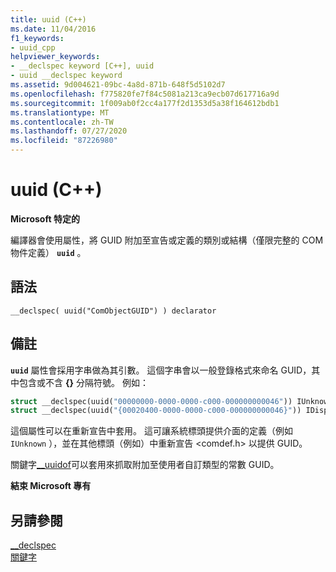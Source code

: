 ```yaml
---
title: uuid (C++)
ms.date: 11/04/2016
f1_keywords:
- uuid_cpp
helpviewer_keywords:
- __declspec keyword [C++], uuid
- uuid __declspec keyword
ms.assetid: 9d004621-09bc-4a8d-871b-648f5d5102d7
ms.openlocfilehash: f775820fe7f84c5081a213ca9ecb07d617716a9d
ms.sourcegitcommit: 1f009ab0f2cc4a177f2d1353d5a38f164612bdb1
ms.translationtype: MT
ms.contentlocale: zh-TW
ms.lasthandoff: 07/27/2020
ms.locfileid: "87226980"
---
```

# <a name="uuid-c"></a>uuid (C++)

**Microsoft 特定的**

編譯器會使用屬性，將 GUID 附加至宣告或定義的類別或結構（僅限完整的 COM 物件定義） **`uuid`** 。

## <a name="syntax"></a>語法

```
__declspec( uuid("ComObjectGUID") ) declarator
```

## <a name="remarks"></a>備註

**`uuid`** 屬性會採用字串做為其引數。 這個字串會以一般登錄格式來命名 GUID，其中包含或不含 **{}** 分隔符號。 例如：

```cpp
struct __declspec(uuid("00000000-0000-0000-c000-000000000046")) IUnknown;
struct __declspec(uuid("{00020400-0000-0000-c000-000000000046}")) IDispatch;
```

這個屬性可以在重新宣告中套用。 這可讓系統標頭提供介面的定義（例如 `IUnknown` ），並在其他標頭（例如）中重新宣告 \<comdef.h> 以提供 GUID。

關鍵字[__uuidof](../cpp/uuidof-operator.md)可以套用來抓取附加至使用者自訂類型的常數 GUID。

**結束 Microsoft 專有**

## <a name="see-also"></a>另請參閱

[__declspec](../cpp/declspec.md)<br/>
[關鍵字](../cpp/keywords-cpp.md)
